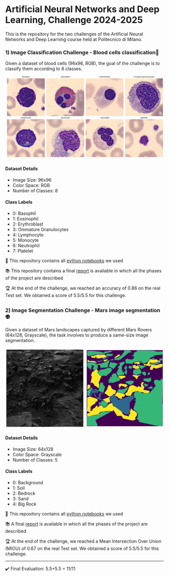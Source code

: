 # Artificial Neural Networks and Deep Learning, Challenge 2024-2025 
This is the repository for the two challenges of the Artificial Neural Networks and Deep Learning course held at Politecnico di Milano.

### 1) Image Classification Challenge - Blood cells classification🦠
Given a dataset of blood cells (96x96, RGB), the goal of the challenge is to classify them according to 8 classes.

<div align="center">

![alt text](images_folder/challenge1_image.png)

</div>

#### Dataset Details
- Image Size: 96x96
- Color Space: RGB 
- Number of Classes: 8
#### Class Labels
- 0: Basophil
- 1: Eosinophil
- 2: Erythroblast
- 3: Ommature Granulocytes
- 4: Lymphocyte
- 5: Monocyte
- 6: Neutrophil
- 7: Platelet 

🐍 This repository contains all [python notebooks](/Challenge%201%20-%20Image%20Classification/Notebooks/) we used 

📚 This repository contains a final [report](/Challenge%201%20-%20Image%20Classification/Report_Challenge_1_ANNDL.pdf) is available in which all the phases of the project are described

🏆 At the end of the challenge, we reached an accuracy of 0.86 on the real Test set. We obtained a score of 5.5/5.5 for this challenge. 

##

### 2) Image Segmentation Challenge - Mars image segmentation 👽

Given a dataset of Mars landscapes captured by different Mars Rovers (64x128, Grayscale), the task involves to produce a same-size image segmentation.

<div align="center">
  
![alt text](images_folder/challenge2_image.png)

</div>

#### Dataset Details
- Image Size: 64x128
- Color Space: Grayscale
- Number of Classes: 5
#### Class Labels
- 0: Background
- 1: Soil
- 2: Bedrock
- 3: Sand
- 4: Big Rock

🐍 This repository contains all [python notebooks](/Challenge%202%20-%20Image%20Segmentation/Notebooks/) we used 

📚 A final [report](/Challenge%202%20-%20Image%20Segmentation/Report_challenge_2_ANNDL.pdf) is available in which all the phases of the project are described

🏆 At the end of the challenge, we reached a Mean Intersection Over Union (MIOU) of 0.67 on the real Test set. We obtained a score of 5.5/5.5 for this challenge. 

---
✔️ Final Evaluation: 5.5+5.5 = 11/11
